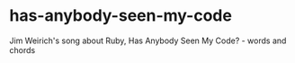 has-anybody-seen-my-code
========================

Jim Weirich's song about Ruby, Has Anybody Seen My Code? - words and chords
